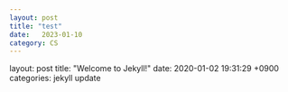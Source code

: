 ```yaml
---
layout: post
title: "test"
date:   2023-01-10
category: CS
---
```




layout: post
title:  "Welcome to Jekyll!"
date:   2020-01-02 19:31:29 +0900
categories: jekyll update
